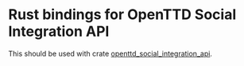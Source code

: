 # Rust bindings for OpenTTD Social Integration API
This should be used with crate [openttd_social_integration_api](https://crates.io/crates/openttd_social_integration_api).
